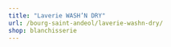 ```yaml
---
title: "Laverie WASH’N DRY"
url: /bourg-saint-andeol/laverie-washn-dry/
shop: blanchisserie
---
```

